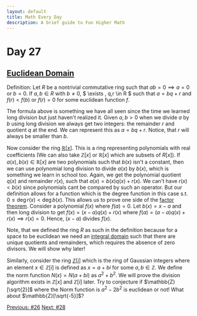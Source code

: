 ```yaml
---
layout: default
title: Math Every Day
description: A brief guide to Fun Higher Math
---
```

# Day 27

## [Euclidean Domain](https://en.wikipedia.org/wiki/Euclidean_domain)

Definition:  Let $R$ be a nontrivial commutative ring such that $ab=0\implies a=0$ or $b=0$. If $a,b \in R$ with $b\neq 0$, $ \exists \, q,r \in R $ such that $a=bq+r$ and $f(r)<f(b)$ or $f(r)=0$ for some euclidean function $f$. 

The formula above is something we have all seen since the time we learned long division but just haven't realized it. Given $a,b>0$ when we divide $a$ by $b$ using long division we always get two integers: the remainder $r$ and quotient $q$ at the end. We can represent this as $a=bq+r$. Notice, that $r$ will always be smaller than $b$. 

Now consider the ring [$\mathbb{R}[x]$](https://en.wikipedia.org/wiki/Polynomial_ring). This is a ring representing polynomials with real coefficients (We can also take $\mathbb{Z}[x]$ or $\mathbb{R}[x]$ which are subsets of $R[x]$). If $a(x),b(x) \in \mathbb{R}[x]$ are two polynomials such that $b(x)$ isn't a constant, then we can use polynomial long division to divide $a(x)$ by $b(x)$, which is something we learn in school too. Again, we get the polynomial quotient $q(x)$ and remainder $r(x)$, such that $a(x)=b(x)q(x)+r(x)$. We can't have $r(x)<b(x)$ since polynomials cant be compared by such an operator. But our definition allows for a function which is the degree function in this case s.t. $0 \leq\deg r(x)<\deg b(x)$. This allows us to prove one side of the [factor theorem](https://en.wikipedia.org/wiki/Factor_theorem). Consider a polynomial $f(x)$ where $f(a)=0$. Let $b(x)=x-a$ and then long division to get $f(x)=(x-a)q(x)+r(x)$ where $f(a)=(a-a)q(x)+r(x) \implies r(x)=0$. Hence, $(x-a)$ divides $f(x)$.

Note, that we defined the ring $R$ as such in the definition because for a space to be euclidean we need an [integral domain](https://en.wikipedia.org/wiki/Integral_domain) such that there are unique quotients and remainders, which requires the absence of zero divisors. We will show why later!

Similarly, consider the ring [$\mathbb{Z}[i]$](https://en.wikipedia.org/wiki/Gaussian_integer) which is the ring of Gaussian integers where an element $x\in \mathbb{Z}[i]$ is defined as $x=a+bi$ for some $a,b \in \mathbb{Z}$. We define the norm function $N(x)=N(a+bi)$ as $a^2+b^2$. We will prove the division algorithm exists in $\mathbb{Z}[x]$ and $\mathbb{Z}[i]$ later. Try to conjecture if $\mathbb{Z}[\sqrt{2}]$ where the Norm function is $a^2-2b^2$ is euclidean or not! What about $\mathbb{Z}[\sqrt{-5}]$?





<div class="day-nav-wrapper">
  <a href="./day26.html" class="day-nav__link">Previous: #26</a>
  <a href="./day28.html" class="day-nav__link">Next: #28</a>
</div>